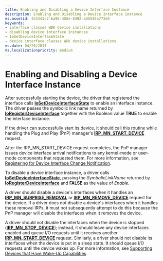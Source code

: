 ```yaml
---
title: Enabling and Disabling a Device Interface Instance
description: Enabling and Disabling a Device Interface Instance
ms.assetid: 4e3341c2-ba95-458e-8d92-a35545a773e0
keywords:
- interface classes WDK device installations
- disabling device interface instances
- IoSetDeviceInterfaceState
- device interface classes WDK device installations
ms.date: 04/20/2017
ms.localizationpriority: medium
---
```


# Enabling and Disabling a Device Interface Instance





After successfully starting the device, the driver that registered the interface calls [**IoSetDeviceInterfaceState**](https://msdn.microsoft.com/library/windows/hardware/ff549700) to enable an interface instance. The driver passes the symbolic link name returned by [**IoRegisterDeviceInterface**](https://msdn.microsoft.com/library/windows/hardware/ff549506) together with the Boolean value **TRUE** to enable the interface instance.

If the driver can successfully start its device, it should call this routine while handling the Plug and Play (PnP) manager's [**IRP_MN_START_DEVICE**](https://msdn.microsoft.com/library/windows/hardware/ff551749) request.

After the IRP_MN_START_DEVICE request completes, the PnP manager issues device interface arrival notifications to any kernel-mode or user-mode components that requested them. For more information, see [Registering for Device Interface Change Notification](https://msdn.microsoft.com/library/windows/hardware/ff560884).

To disable a device interface instance, a driver calls [**IoSetDeviceInterfaceState**](https://msdn.microsoft.com/library/windows/hardware/ff549700), passing the *SymbolicLinkName* returned by [**IoRegisterDeviceInterface**](https://msdn.microsoft.com/library/windows/hardware/ff549506) and **FALSE** as the value of *Enable*.

A driver should disable a device's interfaces when it handles an [**IRP_MN_SURPRISE_REMOVAL**](https://msdn.microsoft.com/library/windows/hardware/ff551760) or [**IRP_MN_REMOVE_DEVICE**](https://msdn.microsoft.com/library/windows/hardware/ff551738) request for the device. If a driver does not disable a device's interfaces when it handles these removal IRPs, it must not subsequently attempt to do this because the PnP manager will disable the interfaces when it removes the device.

A driver should not disable the interfaces when the device is stopped ([**IRP_MN_STOP_DEVICE**](https://msdn.microsoft.com/library/windows/hardware/ff551755)); instead, it should leave any device interfaces enabled and queue I/O requests until it receives another [**IRP_MN_START_DEVICE**](https://msdn.microsoft.com/library/windows/hardware/ff551749) request. Similarly, a driver should not disable its interfaces when the device is put in a sleep state. It should queue I/O requests until the device wakes up. For more information, see [Supporting Devices that Have Wake-Up Capabilities](https://msdn.microsoft.com/library/windows/hardware/ff563907).

 

 






